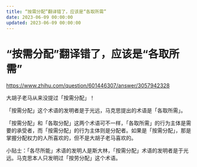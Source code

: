 ```yaml
---
title: “按需分配”翻译错了，应该是“各取所需”
date: 2023-06-09 00:00:00
updated: 2023-06-09 00:00:00
---
```


# “按需分配”翻译错了，应该是“各取所需”

https://www.zhihu.com/question/601446307/answer/3057942328

大胡子老马从来没提过「按需分配」！

「按需分配」这个术语的发明者是于光远，马克思提出的术语是「各取所需」。

「按需分配」和「各取分配」这两个术语可不一样，「各取所需」的行为主体是需要的承受者，而「按需分配」的行为主体则是分配者。如果是「按需分配」，那是掌握分配权力的人所喜欢的，但不是大胡子老马喜欢的。

小贴士：「各尽所能」术语的发明人是斯大林，「按需分配」术语的发明者是于光远。马克思本人只发明过「按劳分配」这个术语。
